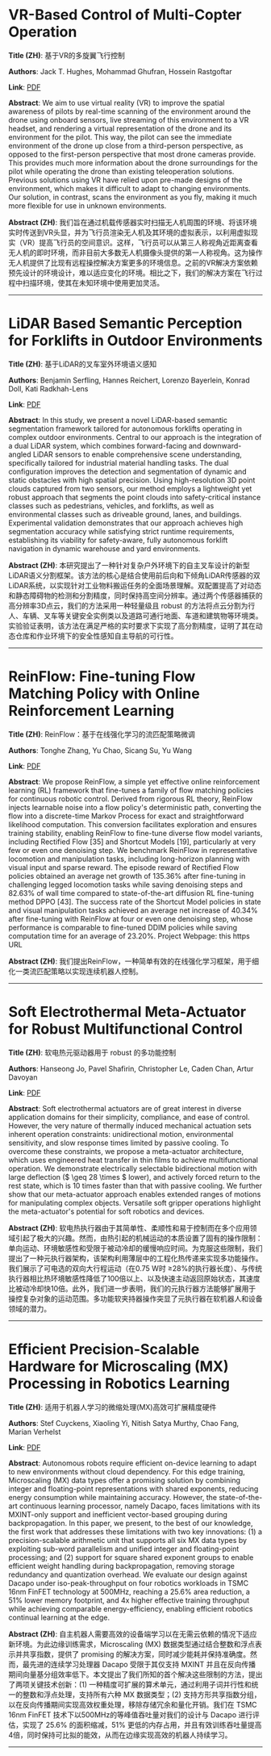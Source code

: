# VR-Based Control of Multi-Copter Operation 

**Title (ZH)**: 基于VR的多旋翼飞行控制 

**Authors**: Jack T. Hughes, Mohammad Ghufran, Hossein Rastgoftar  

**Link**: [PDF](https://arxiv.org/pdf/2505.22599)  

**Abstract**: We aim to use virtual reality (VR) to improve the spatial awareness of pilots by real-time scanning of the environment around the drone using onboard sensors, live streaming of this environment to a VR headset, and rendering a virtual representation of the drone and its environment for the pilot. This way, the pilot can see the immediate environment of the drone up close from a third-person perspective, as opposed to the first-person perspective that most drone cameras provide. This provides much more information about the drone surroundings for the pilot while operating the drone than existing teleoperation solutions. Previous solutions using VR have relied upon pre-made designs of the environment, which makes it difficult to adapt to changing environments. Our solution, in contrast, scans the environment as you fly, making it much more flexible for use in unknown environments. 

**Abstract (ZH)**: 我们旨在通过机载传感器实时扫描无人机周围的环境、将该环境实时传送到VR头显，并为飞行员渲染无人机及其环境的虚拟表示，以利用虚拟现实（VR）提高飞行员的空间意识。这样，飞行员可以从第三人称视角近距离查看无人机的即时环境，而非目前大多数无人机摄像头提供的第一人称视角。这为操作无人机提供了比现有远程操控解决方案更多的环境信息。之前的VR解决方案依赖预先设计的环境设计，难以适应变化的环境。相比之下，我们的解决方案在飞行过程中扫描环境，使其在未知环境中使用更加灵活。 

---
# LiDAR Based Semantic Perception for Forklifts in Outdoor Environments 

**Title (ZH)**: 基于LiDAR的叉车室外环境语义感知 

**Authors**: Benjamin Serfling, Hannes Reichert, Lorenzo Bayerlein, Konrad Doll, Kati Radkhah-Lens  

**Link**: [PDF](https://arxiv.org/pdf/2505.22258)  

**Abstract**: In this study, we present a novel LiDAR-based semantic segmentation framework tailored for autonomous forklifts operating in complex outdoor environments. Central to our approach is the integration of a dual LiDAR system, which combines forward-facing and downward-angled LiDAR sensors to enable comprehensive scene understanding, specifically tailored for industrial material handling tasks. The dual configuration improves the detection and segmentation of dynamic and static obstacles with high spatial precision. Using high-resolution 3D point clouds captured from two sensors, our method employs a lightweight yet robust approach that segments the point clouds into safety-critical instance classes such as pedestrians, vehicles, and forklifts, as well as environmental classes such as driveable ground, lanes, and buildings. Experimental validation demonstrates that our approach achieves high segmentation accuracy while satisfying strict runtime requirements, establishing its viability for safety-aware, fully autonomous forklift navigation in dynamic warehouse and yard environments. 

**Abstract (ZH)**: 本研究提出了一种针对复杂户外环境下的自主叉车设计的新型LiDAR语义分割框架。该方法的核心是结合使用前后向和下倾角LiDAR传感器的双LiDAR系统，以实现针对工业物料搬运任务的全面场景理解。双配置提高了对动态和静态障碍物的检测和分割精度，同时保持高空间分辨率。通过两个传感器捕获的高分辨率3D点云，我们的方法采用一种轻量级且 robust 的方法将点云分割为行人、车辆、叉车等关键安全实例类以及道路可通行地面、车道和建筑物等环境类。实验验证表明，该方法在满足严格的实时要求下实现了高分割精度，证明了其在动态仓库和作业环境下的安全性感知自主导航的可行性。 

---
# ReinFlow: Fine-tuning Flow Matching Policy with Online Reinforcement Learning 

**Title (ZH)**: ReinFlow：基于在线强化学习的流匹配策略微调 

**Authors**: Tonghe Zhang, Yu Chao, Sicang Su, Yu Wang  

**Link**: [PDF](https://arxiv.org/pdf/2505.22094)  

**Abstract**: We propose ReinFlow, a simple yet effective online reinforcement learning (RL) framework that fine-tunes a family of flow matching policies for continuous robotic control. Derived from rigorous RL theory, ReinFlow injects learnable noise into a flow policy's deterministic path, converting the flow into a discrete-time Markov Process for exact and straightforward likelihood computation. This conversion facilitates exploration and ensures training stability, enabling ReinFlow to fine-tune diverse flow model variants, including Rectified Flow [35] and Shortcut Models [19], particularly at very few or even one denoising step. We benchmark ReinFlow in representative locomotion and manipulation tasks, including long-horizon planning with visual input and sparse reward. The episode reward of Rectified Flow policies obtained an average net growth of 135.36% after fine-tuning in challenging legged locomotion tasks while saving denoising steps and 82.63% of wall time compared to state-of-the-art diffusion RL fine-tuning method DPPO [43]. The success rate of the Shortcut Model policies in state and visual manipulation tasks achieved an average net increase of 40.34% after fine-tuning with ReinFlow at four or even one denoising step, whose performance is comparable to fine-tuned DDIM policies while saving computation time for an average of 23.20%. Project Webpage: this https URL 

**Abstract (ZH)**: 我们提出ReinFlow，一种简单有效的在线强化学习框架，用于细化一类流匹配策略以实现连续机器人控制。 

---
# Soft Electrothermal Meta-Actuator for Robust Multifunctional Control 

**Title (ZH)**: 软电热元驱动器用于 robust 的多功能控制 

**Authors**: Hanseong Jo, Pavel Shafirin, Christopher Le, Caden Chan, Artur Davoyan  

**Link**: [PDF](https://arxiv.org/pdf/2505.21992)  

**Abstract**: Soft electrothermal actuators are of great interest in diverse application domains for their simplicity, compliance, and ease of control. However, the very nature of thermally induced mechanical actuation sets inherent operation constraints: unidirectional motion, environmental sensitivity, and slow response times limited by passive cooling. To overcome these constraints, we propose a meta-actuator architecture, which uses engineered heat transfer in thin films to achieve multifunctional operation. We demonstrate electrically selectable bidirectional motion with large deflection ($ \geq $28% of actuator length at 0.75 W), suppressed thermal sensitivity to ambient temperature changes when compared to conventional actuators (>100$ \times $ lower), and actively forced return to the rest state, which is 10 times faster than that with passive cooling. We further show that our meta-actuator approach enables extended ranges of motions for manipulating complex objects. Versatile soft gripper operations highlight the meta-actuator's potential for soft robotics and devices. 

**Abstract (ZH)**: 软电热执行器由于其简单性、柔顺性和易于控制而在多个应用领域引起了极大的兴趣。然而，由热引起的机械运动的本质设置了固有的操作限制：单向运动、环境敏感性和受限于被动冷却的缓慢响应时间。为克服这些限制，我们提出了一种元执行器架构，该架构利用薄层中的工程化热传递来实现多功能操作。我们展示了可电选的双向大行程运动（在0.75 W时 ≥28%的执行器长度）、与传统执行器相比热环境敏感性降低了100倍以上、以及快速主动返回原始状态，其速度比被动冷却快10倍。此外，我们进一步表明，我们的元执行器方法能够扩展用于操控复杂对象的运动范围。多功能软夹持器操作突显了元执行器在软机器人和设备领域的潜力。 

---
# Efficient Precision-Scalable Hardware for Microscaling (MX) Processing in Robotics Learning 

**Title (ZH)**: 适用于机器人学习的微缩处理(MX)高效可扩展精度硬件 

**Authors**: Stef Cuyckens, Xiaoling Yi, Nitish Satya Murthy, Chao Fang, Marian Verhelst  

**Link**: [PDF](https://arxiv.org/pdf/2505.22404)  

**Abstract**: Autonomous robots require efficient on-device learning to adapt to new environments without cloud dependency. For this edge training, Microscaling (MX) data types offer a promising solution by combining integer and floating-point representations with shared exponents, reducing energy consumption while maintaining accuracy. However, the state-of-the-art continuous learning processor, namely Dacapo, faces limitations with its MXINT-only support and inefficient vector-based grouping during backpropagation. In this paper, we present, to the best of our knowledge, the first work that addresses these limitations with two key innovations: (1) a precision-scalable arithmetic unit that supports all six MX data types by exploiting sub-word parallelism and unified integer and floating-point processing; and (2) support for square shared exponent groups to enable efficient weight handling during backpropagation, removing storage redundancy and quantization overhead. We evaluate our design against Dacapo under iso-peak-throughput on four robotics workloads in TSMC 16nm FinFET technology at 500MHz, reaching a 25.6% area reduction, a 51% lower memory footprint, and 4x higher effective training throughput while achieving comparable energy-efficiency, enabling efficient robotics continual learning at the edge. 

**Abstract (ZH)**: 自主机器人需要高效的设备端学习以在无需云依赖的情况下适应新环境。为此边缘训练需求，Microscaling (MX) 数据类型通过结合整数和浮点表示并共享指数，提供了 promising 的解决方案，同时减少能耗并保持准确度。然而，最先进的连续学习处理器 Dacapo 受限于其仅支持 MXINT 并且在反向传播期间向量基分组效率低下。本文提出了我们所知的首个解决这些限制的方法，提出了两项关键技术创新：(1) 一种精度可扩展的算术单元，通过利用子词并行性和统一的整数和浮点处理，支持所有六种 MX 数据类型；(2) 支持方形共享指数分组，以在反向传播期间实现高效权重处理，移除存储冗余和量化开销。我们在 TSMC 16nm FinFET 技术下以500MHz的等峰值吞吐量对我们的设计与 Dacapo 进行评估，实现了 25.6% 的面积缩减，51% 更低的内存占用，并且有效训练吞吐量提高4倍，同时保持可比拟的能效，从而在边缘实现高效的机器人持续学习。 

---
